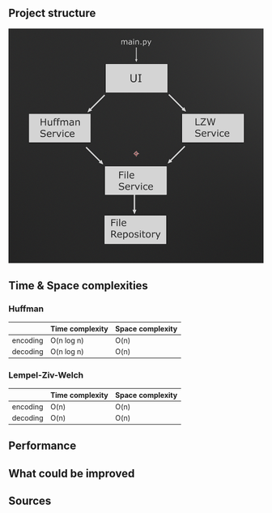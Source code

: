 ## Project structure
![Screenshot](./project_structure.png)

## Time & Space complexities

### Huffman
||Time complexity|Space complexity|
|---|---|---|
|encoding|O(n log n)|O(n)
|decoding|O(n log n)|O(n)

### Lempel-Ziv-Welch
||Time complexity|Space complexity|
|---|---|---|
|encoding|O(n)|O(n)
|decoding|O(n)|O(n)

## Performance

## What could be improved

## Sources
